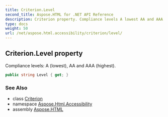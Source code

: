 ```yaml
---
title: Criterion.Level
second_title: Aspose.HTML for .NET API Reference
description: Criterion property. Compliance levels A lowest AA and AAA highest
type: docs
weight: 50
url: /net/aspose.html.accessibility/criterion/level/
---
```

## Criterion.Level property

Compliance levels: A (lowest), AA and AAA (highest).

```csharp
public string Level { get; }
```

### See Also

* class [Criterion](../)
* namespace [Aspose.Html.Accessibility](../../../aspose.html.accessibility/)
* assembly [Aspose.HTML](../../../)
